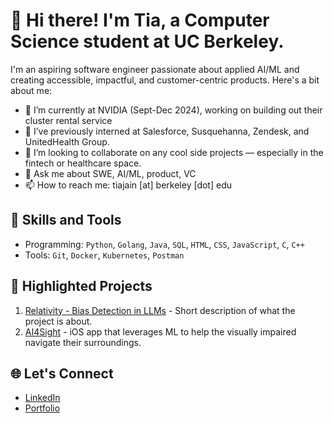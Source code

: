# 👋 Hi there! I'm Tia, a Computer Science student at UC Berkeley.

I'm an aspiring software engineer passionate about applied AI/ML and creating accessible, impactful, and customer-centric products. Here's a bit about me:

- 🔭 I’m currently at NVIDIA (Sept-Dec 2024), working on building out their cluster rental service
- 🌱 I’ve previously interned at Salesforce, Susquehanna, Zendesk, and UnitedHealth Group.
- 👯 I’m looking to collaborate on any cool side projects — especially in the fintech or healthcare space.
- 💬 Ask me about SWE, AI/ML, product, VC
- 📫 How to reach me: tiajain [at] berkeley [dot] edu

## 🚀 Skills and Tools
- Programming: `Python`, `Golang`, `Java`, `SQL`, `HTML`, `CSS`, `JavaScript`, `C`, `C++` 
- Tools: `Git`, `Docker`, `Kubernetes`, `Postman`

## 🌟 Highlighted Projects
1. [Relativity - Bias Detection in LLMs](link) - Short description of what the project is about.
2. [AI4Sight](link) - iOS app that leverages ML to help the visually impaired navigate their surroundings.

## 🌐 Let's Connect
- [LinkedIn](https://www.linkedin.com/in/tiajain/)
- [Portfolio](https://tiajain.github.io/)
